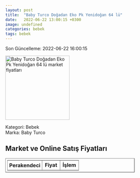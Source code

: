 ```yaml
---
layout: post
title:  "Baby Turco Doğadan Eko Pk Yenidoğan 64 lü"
date:   2022-06-22 13:00:15 +0300
image: undefined
categories: bebek
tags: bebek
---
```


Son Güncelleme: 2022-06-22 16:00:15

<img src="undefined" width="200" alt="Baby Turco Doğadan Eko Pk Yenidoğan 64 lü market fiyatları" />

Kategori: Bebek
<br />
Marka: Baby Turco

<h2>Market ve Online Satış Fiyatları</h2>

<table border="1" style="padding: 5px;width:80%;">
  <tr>
    <td style="padding: 5px;"><strong>Perakendeci</strong></td>
    <td><strong>Fiyat</strong></td>
    <td><strong>İşlem</strong></td>
  </tr>
  
</table>

